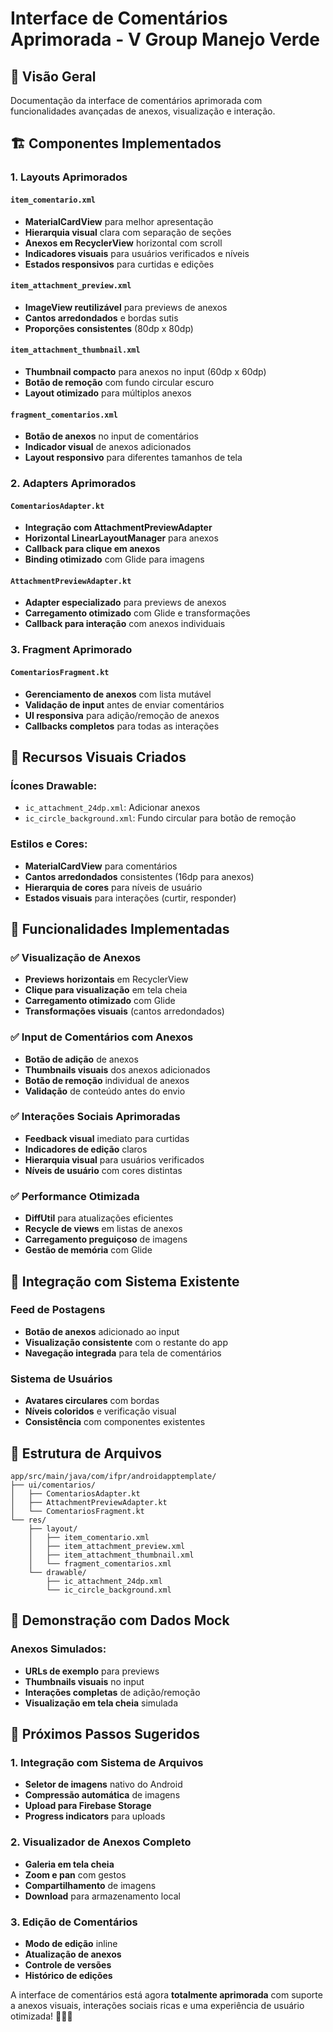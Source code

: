# Interface de Comentários Aprimorada - V Group Manejo Verde

## 🎯 Visão Geral

Documentação da interface de comentários aprimorada com funcionalidades avançadas de anexos, visualização e interação.

## 🏗️ Componentes Implementados

### 1. **Layouts Aprimorados**

#### `item_comentario.xml`
- **MaterialCardView** para melhor apresentação
- **Hierarquia visual** clara com separação de seções
- **Anexos em RecyclerView** horizontal com scroll
- **Indicadores visuais** para usuários verificados e níveis
- **Estados responsivos** para curtidas e edições

#### `item_attachment_preview.xml`
- **ImageView reutilizável** para previews de anexos
- **Cantos arredondados** e bordas sutis
- **Proporções consistentes** (80dp x 80dp)

#### `item_attachment_thumbnail.xml`
- **Thumbnail compacto** para anexos no input (60dp x 60dp)
- **Botão de remoção** com fundo circular escuro
- **Layout otimizado** para múltiplos anexos

#### `fragment_comentarios.xml`
- **Botão de anexos** no input de comentários
- **Indicador visual** de anexos adicionados
- **Layout responsivo** para diferentes tamanhos de tela

### 2. **Adapters Aprimorados**

#### `ComentariosAdapter.kt`
- **Integração com AttachmentPreviewAdapter**
- **Horizontal LinearLayoutManager** para anexos
- **Callback para clique em anexos**
- **Binding otimizado** com Glide para imagens

#### `AttachmentPreviewAdapter.kt`
- **Adapter especializado** para previews de anexos
- **Carregamento otimizado** com Glide e transformações
- **Callback para interação** com anexos individuais

### 3. **Fragment Aprimorado**

#### `ComentariosFragment.kt`
- **Gerenciamento de anexos** com lista mutável
- **Validação de input** antes de enviar comentários
- **UI responsiva** para adição/remoção de anexos
- **Callbacks completos** para todas as interações

## 🎨 Recursos Visuais Criados

### Ícones Drawable:
- `ic_attachment_24dp.xml`: Adicionar anexos
- `ic_circle_background.xml`: Fundo circular para botão de remoção

### Estilos e Cores:
- **MaterialCardView** para comentários
- **Cantos arredondados** consistentes (16dp para anexos)
- **Hierarquia de cores** para níveis de usuário
- **Estados visuais** para interações (curtir, responder)

## 🚀 Funcionalidades Implementadas

### ✅ Visualização de Anexos
- **Previews horizontais** em RecyclerView
- **Clique para visualização** em tela cheia
- **Carregamento otimizado** com Glide
- **Transformações visuais** (cantos arredondados)

### ✅ Input de Comentários com Anexos
- **Botão de adição** de anexos
- **Thumbnails visuais** dos anexos adicionados
- **Botão de remoção** individual de anexos
- **Validação** de conteúdo antes do envio

### ✅ Interações Sociais Aprimoradas
- **Feedback visual** imediato para curtidas
- **Indicadores de edição** claros
- **Hierarquia visual** para usuários verificados
- **Níveis de usuário** com cores distintas

### ✅ Performance Otimizada
- **DiffUtil** para atualizações eficientes
- **Recycle de views** em listas de anexos
- **Carregamento preguiçoso** de imagens
- **Gestão de memória** com Glide

## 🔧 Integração com Sistema Existente

### Feed de Postagens
- **Botão de anexos** adicionado ao input
- **Visualização consistente** com o restante do app
- **Navegação integrada** para tela de comentários

### Sistema de Usuários
- **Avatares circulares** com bordas
- **Níveis coloridos** e verificação visual
- **Consistência** com componentes existentes

## 📁 Estrutura de Arquivos

```
app/src/main/java/com/ifpr/androidapptemplate/
├── ui/comentarios/
│   ├── ComentariosAdapter.kt
│   ├── AttachmentPreviewAdapter.kt
│   └── ComentariosFragment.kt
└── res/
    ├── layout/
    │   ├── item_comentario.xml
    │   ├── item_attachment_preview.xml
    │   ├── item_attachment_thumbnail.xml
    │   └── fragment_comentarios.xml
    └── drawable/
        ├── ic_attachment_24dp.xml
        └── ic_circle_background.xml
```

## 🧪 Demonstração com Dados Mock

### Anexos Simulados:
- **URLs de exemplo** para previews
- **Thumbnails visuais** no input
- **Interações completas** de adição/remoção
- **Visualização em tela cheia** simulada

## 📱 Próximos Passos Sugeridos

### 1. Integração com Sistema de Arquivos
- **Seletor de imagens** nativo do Android
- **Compressão automática** de imagens
- **Upload para Firebase Storage**
- **Progress indicators** para uploads

### 2. Visualizador de Anexos Completo
- **Galeria em tela cheia**
- **Zoom e pan** com gestos
- **Compartilhamento** de imagens
- **Download** para armazenamento local

### 3. Edição de Comentários
- **Modo de edição** inline
- **Atualização de anexos**
- **Controle de versões**
- **Histórico de edições**

A interface de comentários está agora **totalmente aprimorada** com suporte a anexos visuais, interações sociais ricas e uma experiência de usuário otimizada! 🌱💬✨